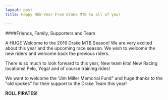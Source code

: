 ```yaml
---
layout: post
title: Happy NEW Year From Drake MTB to all of you!

---
```



####Friends, Family, Supporters and Team

A HUGE Welcome to the 2016 Drake MTB Season! We are very excited about this year and the upcoming race season. We wish to welcome the new riders and welcome back the previous riders.

There is so much to look forward to this year, New team kits! New Racing locations! Pelo, Yoga! and of course training rides!

We want to welcome the "Jim Miller Memorial Fund" and huge thanks to the "old spokes" for their support to the Drake Team this year!

**ROLL PIRATES!**



